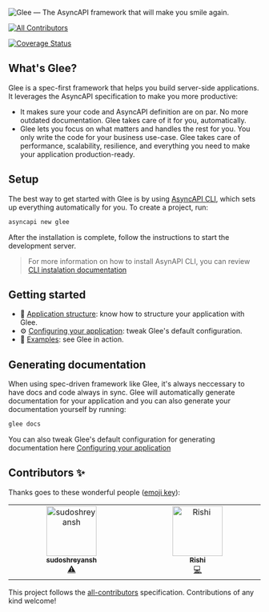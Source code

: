 ![Glee — The AsyncAPI framework that will make you smile again.](assets/readme-banner.png)

<!-- ALL-CONTRIBUTORS-BADGE:START - Do not remove or modify this section -->
[![All Contributors](https://img.shields.io/badge/all_contributors-2-orange.svg?style=flat-square)](#contributors-)
<!-- ALL-CONTRIBUTORS-BADGE:END -->

[![Coverage Status](https://coveralls.io/repos/github/asyncapi/glee/badge.svg?branch=master)](https://coveralls.io/github/asyncapi/glee?branch=master)

## What's Glee?

Glee is a spec-first framework that helps you build server-side applications. It leverages the AsyncAPI specification to make you more productive:

* It makes sure your code and AsyncAPI definition are on par. No more outdated documentation. Glee takes care of it for you, automatically.
* Glee lets you focus on what matters and handles the rest for you. You only write the code for your business use-case. Glee takes care of performance, scalability, resilience, and everything you need to make your application production-ready.

## Setup

The best way to get started with Glee is by using [AsyncAPI CLI](https://github.com/asyncapi/cli), which sets up everything automatically for you. To create a project, run:

```bash
asyncapi new glee
```

After the installation is complete, follow the instructions to start the development server.

> For more information on how to install AsynAPI CLI, you can review [CLI instalation documentation](https://www.asyncapi.com/docs/tools/cli/installation)

## Getting started

* :file_folder: [Application structure](docs/app-structure.md): know how to structure your application with Glee.
* :gear: [Configuring your application](docs/config-file.md): tweak Glee's default configuration.
* :rocket: [Examples](./examples): see Glee in action.

## Generating documentation

When using spec-driven framework like Glee, it's always neccessary to have docs and code always in sync.
Glee will automatically generate documentation for your application and you can also generate your documentation yourself by running:

```bash
glee docs
```

You can also tweak Glee's default configuration for generating documentation here [Configuring your application](docs/config-file.md)
## Contributors ✨

Thanks goes to these wonderful people ([emoji key](https://allcontributors.org/docs/en/emoji-key)):

<!-- ALL-CONTRIBUTORS-LIST:START - Do not remove or modify this section -->
<!-- prettier-ignore-start -->
<!-- markdownlint-disable -->
<table>
  <tbody>
    <tr>
      <td align="center" valign="top" width="14.28%"><a href="https://github.com/sudoshreyansh"><img src="https://avatars.githubusercontent.com/u/44190883?v=4?s=100" width="100px;" alt="sudoshreyansh"/><br /><sub><b>sudoshreyansh</b></sub></a><br /><a href="https://github.com/asyncapi/glee/commits?author=sudoshreyansh" title="Tests">⚠️</a></td>
      <td align="center" valign="top" width="14.28%"><a href="http://rishikaushik.com"><img src="https://avatars.githubusercontent.com/u/52498617?v=4?s=100" width="100px;" alt="Rishi"/><br /><sub><b>Rishi</b></sub></a><br /><a href="https://github.com/asyncapi/glee/commits?author=kaushik-rishi" title="Code">💻</a></td>
    </tr>
  </tbody>
</table>

<!-- markdownlint-restore -->
<!-- prettier-ignore-end -->

<!-- ALL-CONTRIBUTORS-LIST:END -->

This project follows the [all-contributors](https://github.com/all-contributors/all-contributors) specification. Contributions of any kind welcome!